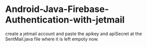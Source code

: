 ﻿# Android-Java-Firebase-Authentication-with-jetmail
 create a jetmail account and paste the apikey and apiSecret at the  SentMail.java file where it is left empoty now.
